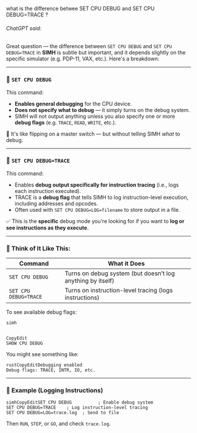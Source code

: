  what is the difference betwee SET CPU DEBUG and SET CPU DEBUG=TRACE ?



###### ChatGPT said:

Great question — the difference between `SET CPU DEBUG` and `SET CPU DEBUG=TRACE` in **SIMH** is subtle but important, and it depends slightly on the specific simulator (e.g. PDP-11, VAX, etc.). Here's a breakdown:

------

### 🧩 `SET CPU DEBUG`

This command:

- **Enables general debugging** for the CPU device.
- **Does not specify what to debug** — it simply turns on the debug system.
- SIMH will not output anything unless you also specify one or more **debug flags** (e.g. `TRACE`, `READ`, `WRITE`, etc.).

🔧 It's like flipping on a master switch — but without telling SIMH *what* to debug.

------

### 🧪 `SET CPU DEBUG=TRACE`

This command:

- Enables **debug output specifically for instruction tracing** (i.e., logs each instruction executed).
- TRACE is a **debug flag** that tells SIMH to log instruction-level execution, including addresses and opcodes.
- Often used with `SET CPU DEBUG=LOG=filename` to store output in a file.

✅ This is the **specific** debug mode you're looking for if you want to **log or see instructions as they execute**.

------

### 🧠 Think of It Like This:

| Command               | What it Does                                               |
| --------------------- | ---------------------------------------------------------- |
| `SET CPU DEBUG`       | Turns on debug system (but doesn’t log anything by itself) |
| `SET CPU DEBUG=TRACE` | Turns on instruction-level tracing (logs instructions)     |



To see available debug flags:

```
simh


CopyEdit
SHOW CPU DEBUG
```

You might see something like:

```
rustCopyEditDebugging enabled
Debug flags: TRACE, INTR, IO, etc.
```

------

### 📝 Example (Logging Instructions)

```
simhCopyEditSET CPU DEBUG          ; Enable debug system
SET CPU DEBUG=TRACE    ; Log instruction-level tracing
SET CPU DEBUG=LOG=trace.log  ; Send to file
```

Then `RUN`, `STEP`, or `GO`, and check `trace.log`.